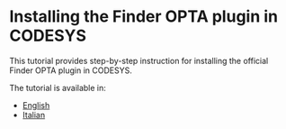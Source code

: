 # Installing the Finder OPTA plugin in CODESYS

This tutorial provides step-by-step instruction for installing the official Finder OPTA plugin in CODESYS.

The tutorial is available in:

- [English](./content.md)
- [Italian](./content-it.md)
